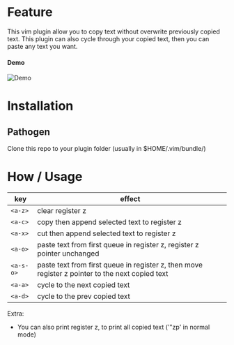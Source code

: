 # Feature
This vim plugin allow you to copy text without overwrite previously copied text.
This plugin can also cycle through your copied text, then you can paste any text you want.

#### Demo
![Demo](docs/demo.gif)

# Installation
## Pathogen

Clone this repo to your plugin folder (usually in $HOME/.vim/bundle/)

# How / Usage

| key      | effect                                                                                          |
|----------|-------------------------------------------------------------------------------------------------|
| `<a-z>`   | clear register z                                                                                |
| `<a-c>`   | copy then append selected text to register z                                                    |
| `<a-x>`   | cut then append selected text to register z                                                     |
| `<a-o>`   | paste text from first queue in register z, register z pointer unchanged                         |
| `<a-s-o>` | paste text from first queue in register z, then move register z pointer to the next copied text |
| `<a-a>`   | cycle to the next copied text                                                                   |
| `<a-d>`   | cycle to the prev copied text                                                                   |

Extra:
- You can also print register z, to print all copied text ('"zp' in normal mode)
